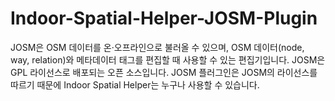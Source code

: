 # Indoor-Spatial-Helper-JOSM-Plugin

JOSM은 OSM 데이터를 온·오프라인으로 불러올 수 있으며, OSM 데이터(node, way, relation)와 메타데이터 태그를 편집할 때 사용할 수 있는 편집기입니다. 
JOSM은 GPL​ 라이선스로 배포되는 오픈 소스입니다. 
JOSM 플러그인은 JOSM의 라이선스를 따르기 때문에 Indoor Spatial Helper는 누구나 사용할 수 있습니다.
